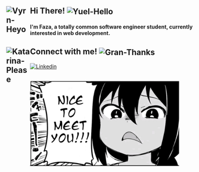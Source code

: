 ## Hi There! <img align="center" alt="Yuel-Hello" width="64px" src="https://gbf.wiki/images/6/64/Stamp108.png"/> <img align="left" alt="Vyrn-Heyo" width="64px" src="https://gbf.wiki/images/9/9f/Stamp110.png"/>
#### I'm Faza, a totally common software engineer student, currently interested in web development.
## Connect with me!  <img align="left" alt="Katarina-Please" width="64px" src="https://gbf.wiki/images/e/e5/Stamp97.png"/> <img align="center" alt="Gran-Thanks" width="64px" src="https://gbf.wiki/images/0/0b/Stamp9.png"/>
<a href="https://www.linkedin.com/in/muhammad-faza-2001/" target="_blank" ><img alt="Linkedin" width="180px" src="https://pngimg.com/uploads/linkedIn/linkedIn_PNG38.png"><a/>
## 
<img width="400px" src="./img/jahy-nice-to-meet-you.jpg"/>
